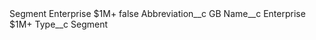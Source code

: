 <?xml version="1.0" encoding="UTF-8"?>
<CustomMetadata xmlns="http://soap.sforce.com/2006/04/metadata" xmlns:xsi="http://www.w3.org/2001/XMLSchema-instance" xmlns:xsd="http://www.w3.org/2001/XMLSchema">
    <label>Segment Enterprise $1M+</label>
    <protected>false</protected>
    <values>
        <field>Abbreviation__c</field>
        <value xsi:type="xsd:string">GB</value>
    </values>
    <values>
        <field>Name__c</field>
        <value xsi:type="xsd:string">Enterprise $1M+</value>
    </values>
    <values>
        <field>Type__c</field>
        <value xsi:type="xsd:string">Segment</value>
    </values>
</CustomMetadata>
